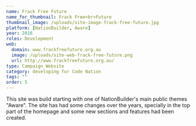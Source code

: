 ```yaml
---
name: Frack Free Future
name_for_thumbnail: Frack Free<br>Future
thumbnail_image: /uploads/site-image-frack-free-future.jpg
platform: [NationBuilder, Aware]
year: 2016
roles: Development
web:
  domain: www.frackfreefuture.org.au
  image: /uploads/site-web-frack-free-future.png
  url: http://www.frackfreefuture.org.au/
type: Campaign Website
category: developing for Code Nation
tags: ""
order: 5
---
```


This site was build starting with one of NationBuilder's main public themes "Aware". The site has had some changes over the years, specially in the top part of the homepage and some new sections and features had been created.